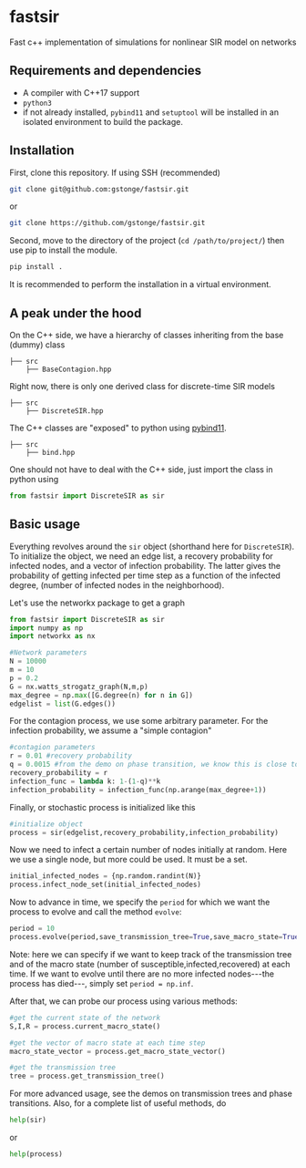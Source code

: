 # fastsir

Fast c++ implementation of simulations for nonlinear SIR model on networks

## Requirements and dependencies

* A compiler with C++17 support
* `python3`
* if not already installed, `pybind11` and `setuptool` will be installed in an isolated environment
  to build the package.

## Installation

First, clone this repository. If using SSH (recommended)
```bash
git clone git@github.com:gstonge/fastsir.git
```
or

```bash
git clone https://github.com/gstonge/fastsir.git
```

Second, move to the directory of the project (`cd /path/to/project/`) then use pip to install the module.
```bash
pip install .
```
It is recommended to perform the installation in a virtual environment.

## A peak under the hood

On the C++ side, we have a hierarchy of classes inheriting from the base (dummy) class
```
├── src
    ├── BaseContagion.hpp
```

Right now, there is only one derived class for discrete-time SIR models
```
├── src
    ├── DiscreteSIR.hpp
```

The C++ classes are "exposed" to python using [pybind11](https://pybind11.readthedocs.io/en/stable/index.html).
```
├── src
    ├── bind.hpp
```

One should not have to deal with the C++ side, just import the class in python using
```python
from fastsir import DiscreteSIR as sir
```

## Basic usage

Everything revolves around the `sir` object (shorthand here for `DiscreteSIR`).
To initialize the object, we need an edge list, a recovery probability for infected nodes, and a
vector of infection probability. The latter gives the probability of getting infected per time step
as a function of the infected degree, (number of infected nodes in the neighborhood).

Let's use the networkx package to get a graph

```python
from fastsir import DiscreteSIR as sir
import numpy as np
import networkx as nx

#Network parameters
N = 10000
m = 10
p = 0.2
G = nx.watts_strogatz_graph(N,m,p)
max_degree = np.max([G.degree(n) for n in G])
edgelist = list(G.edges())
```

For the contagion process, we use some arbitrary parameter. For the infection probability, we assume
a "simple contagion"
```python
#contagion parameters
r = 0.01 #recovery probability
q = 0.0015 #from the demo on phase transition, we know this is close to criticality
recovery_probability = r
infection_func = lambda k: 1-(1-q)**k
infection_probability = infection_func(np.arange(max_degree+1))
```

Finally, or stochastic process is initialized like this
```python
#initialize object
process = sir(edgelist,recovery_probability,infection_probability)
```

Now we need to infect a certain number of nodes initially at random. Here we use a single node, but
more could be used. It must be a set.
```python
initial_infected_nodes = {np.random.randint(N)}
process.infect_node_set(initial_infected_nodes)
```

Now to advance in time, we specify the `period` for which we want the process to evolve and call the
method `evolve`:
```python
period = 10
process.evolve(period,save_transmission_tree=True,save_macro_state=True)
```
Note: here we can specify if we want to keep track of the transmission tree and of the macro state
(number of susceptible,infected,recovered) at each time.
If we want to evolve until there are no more infected nodes---the process has died---, simply set
`period = np.inf`.

After that, we can probe our process using various methods:
```python
#get the current state of the network
S,I,R = process.current_macro_state()

#get the vector of macro state at each time step
macro_state_vector = process.get_macro_state_vector()

#get the transmission tree
tree = process.get_transmission_tree()
```

For more advanced usage, see the demos on transmission trees and phase transitions.
Also, for a complete list of useful methods, do
```python
help(sir)
```
or
```python
help(process)
```
